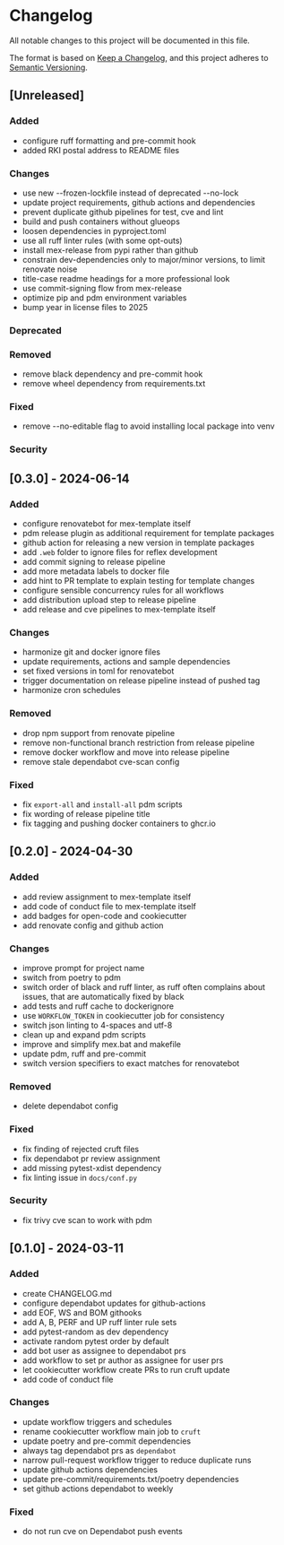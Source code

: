 # Changelog

All notable changes to this project will be documented in this file.

The format is based on [Keep a Changelog](https://keepachangelog.com/en/1.0.0/),
and this project adheres to [Semantic Versioning](https://semver.org/spec/v2.0.0.html).

## [Unreleased]

### Added

- configure ruff formatting and pre-commit hook
- added RKI postal address to README files

### Changes

- use new --frozen-lockfile instead of deprecated --no-lock
- update project requirements, github actions and dependencies
- prevent duplicate github pipelines for test, cve and lint
- build and push containers without glueops
- loosen dependencies in pyproject.toml
- use all ruff linter rules (with some opt-outs)
- install mex-release from pypi rather than github
- constrain dev-dependencies only to major/minor versions, to limit renovate noise
- title-case readme headings for a more professional look
- use commit-signing flow from mex-release
- optimize pip and pdm environment variables
- bump year in license files to 2025

### Deprecated

### Removed

- remove black dependency and pre-commit hook
- remove wheel dependency from requirements.txt

### Fixed

- remove --no-editable flag to avoid installing local package into venv

### Security

## [0.3.0] - 2024-06-14

### Added

- configure renovatebot for mex-template itself
- pdm release plugin as additional requirement for template packages
- github action for releasing a new version in template packages
- add `.web` folder to ignore files for reflex development
- add commit signing to release pipeline
- add more metadata labels to docker file
- add hint to PR template to explain testing for template changes
- configure sensible concurrency rules for all workflows
- add distribution upload step to release pipeline
- add release and cve pipelines to mex-template itself

### Changes

- harmonize git and docker ignore files
- update requirements, actions and sample dependencies
- set fixed versions in toml for renovatebot
- trigger documentation on release pipeline instead of pushed tag
- harmonize cron schedules

### Removed

- drop npm support from renovate pipeline
- remove non-functional branch restriction from release pipeline
- remove docker workflow and move into release pipeline
- remove stale dependabot cve-scan config

### Fixed

- fix `export-all` and `install-all` pdm scripts
- fix wording of release pipeline title
- fix tagging and pushing docker containers to ghcr.io

## [0.2.0] - 2024-04-30

### Added

- add review assignment to mex-template itself
- add code of conduct file to mex-template itself
- add badges for open-code and cookiecutter
- add renovate config and github action

### Changes

- improve prompt for project name
- switch from poetry to pdm
- switch order of black and ruff linter, as ruff often complains about issues,
  that are automatically fixed by black
- add tests and ruff cache to dockerignore
- use `WORKFLOW_TOKEN` in cookiecutter job for consistency
- switch json linting to 4-spaces and utf-8
- clean up and expand pdm scripts
- improve and simplify mex.bat and makefile
- update pdm, ruff and pre-commit
- switch version specifiers to exact matches for renovatebot

### Removed

- delete dependabot config

### Fixed

- fix finding of rejected cruft files
- fix dependabot pr review assignment
- add missing pytest-xdist dependency
- fix linting issue in `docs/conf.py`

### Security

- fix trivy cve scan to work with pdm

## [0.1.0] - 2024-03-11

### Added

- create CHANGELOG.md
- configure dependabot updates for github-actions
- add EOF, WS and BOM githooks
- add A, B, PERF and UP ruff linter rule sets
- add pytest-random as dev dependency
- activate random pytest order by default
- add bot user as assignee to dependabot prs
- add workflow to set pr author as assignee for user prs
- let cookiecutter workflow create PRs to run cruft update
- add code of conduct file

### Changes

- update workflow triggers and schedules
- rename cookiecutter workflow main job to `cruft`
- update poetry and pre-commit dependencies
- always tag dependabot prs as `dependabot`
- narrow pull-request workflow trigger to reduce duplicate runs
- update github actions dependencies
- update pre-commit/requirements.txt/poetry dependencies
- set github actions dependabot to weekly

### Fixed

- do not run cve on Dependabot push events
